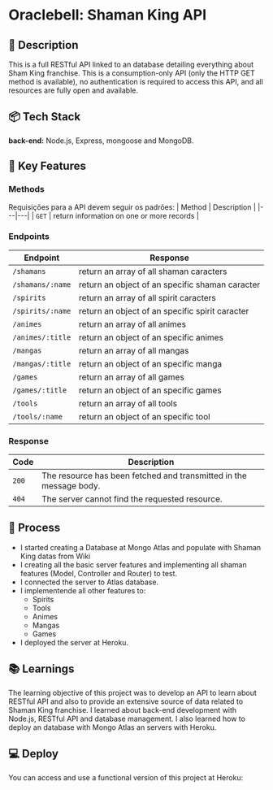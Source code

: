 # Oraclebell: Shaman King API

## 📃 Description

This is a full RESTful API linked to an database detailing everything about Sham King franchise. This is a consumption-only API (only the HTTP GET method is available), no authentication is required to access this API, and all resources are fully open and available. 

## 📦 Tech Stack

**back-end:** Node.js, Express, mongoose and MongoDB.

## 🔑 Key Features

### Methods
Requisições para a API devem seguir os padrões:
| Method | Description |
|---|---|
| `GET` | return information on one or more records |
### Endpoints
| Endpoint | Response |
|---|---|
| `/shamans` | return an array of all shaman caracters |
| `/shamans/:name` | return an object of an specific shaman caracter |
| `/spirits` | return an array of all spirit caracters |
| `/spirits/:name` | return an object of an specific spirit caracter |
| `/animes` | return an array of all animes |
| `/animes/:title` | return an object of an specific animes |
| `/mangas` | return an array of all mangas |
| `/mangas/:title` | return an object of an specific manga |
| `/games` | return an array of all games |
| `/games/:title` | return an object of an specific games |
| `/tools` | return an array of all tools |
| `/tools/:name` | return an object of an specific tool |
### Response
| Code | Description |
|---|---|
| `200` | The resource has been fetched and transmitted in the message body. |
| `404` | The server cannot find the requested resource. |

## 💭 Process

- I started creating a Database at Mongo Atlas and populate with Shaman King datas from Wiki
- I creating all the basic server features and implementing all shaman features (Model, Controller and Router) to test.
- I connected the server to Atlas database.
- I implementende all other features to:
  - Spirits
  - Tools
  - Animes
  - Mangas
  - Games
 - I deployed the server at Heroku.     

## 📚 Learnings

The learning objective of this project was to develop an API to learn about RESTful API and also to provide an extensive source of data related to Shaman King franchise. I learned about back-end development with Node.js, RESTful API and database management. I also learned how to deploy an database with Mongo Atlas an servers with Heroku.

## 💻 Deploy

You can access and use a functional version of this project at Heroku:



